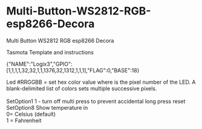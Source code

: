 # Multi-Button-WS2812-RGB-esp8266-Decora
Multi Button WS2812 RGB esp8266 Decora <br>

Tasmota Template and instructions <br>

{"NAME":"Logix3","GPIO":[1,1,1,1,32,32,1,1,1376,32,1312,1,1,1],"FLAG":0,"BASE":18} <br>




Led<x>	#RRGGBB = set hex color value where <x> is the pixel number of the LED. A blank-delimited list of colors sets multiple successive pixels. <br>
<br>
SetOption1 1 - turn off multi press to prevent accidental long press reset
<br>
SetOption8	Show temperature in<br>
0= Celsius (default)<br>
1 = Fahrenheit<br>
  


 

 
 
